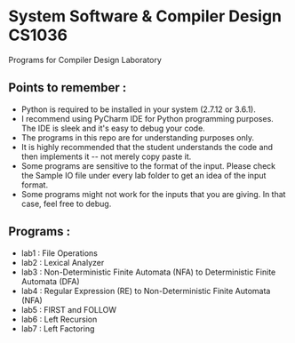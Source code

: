 # System Software & Compiler Design CS1036
Programs for Compiler Design Laboratory

## Points to remember :
<ul>
<li> Python is required to be installed in your system (2.7.12 or 3.6.1).
<li> I recommend using PyCharm IDE for Python programming purposes. The IDE is sleek and it's easy to debug your code.
<li> The programs in this repo are for understanding purposes only. 
<li> It is highly recommended that the student understands the code and then implements it -- not merely copy paste it.
<li> Some programs are sensitive to the format of the input. Please check the Sample IO file under every lab folder to get an idea of the input format.
<li> Some programs might not work for the inputs that you are giving. In that case, feel free to debug.
</ul>

## Programs : 
<ul>
<li> lab1 : File Operations
<li> lab2 : Lexical Analyzer
<li> lab3 : Non-Deterministic Finite Automata (NFA) to Deterministic Finite Automata (DFA)
<li> lab4 : Regular Expression (RE) to Non-Deterministic Finite Automata (NFA)
<li> lab5 : FIRST and FOLLOW
<li> lab6 : Left Recursion
<li> lab7 : Left Factoring
</ul>
